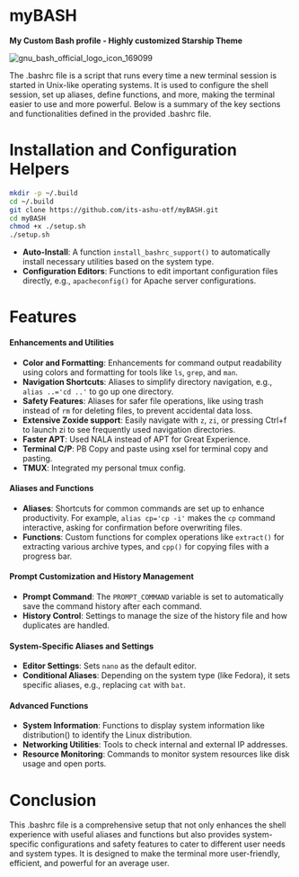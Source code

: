 # myBASH

**My Custom Bash profile - Highly customized Starship Theme**

![gnu_bash_official_logo_icon_169099](https://github.com/its-ashu-otf/myBASH/assets/85825366/d9ff2eaf-7295-4048-a53d-bedfd2a8d3a2)

The .bashrc file is a script that runs every time a new terminal session is started in Unix-like operating systems. It is used to configure the shell session, set up aliases, define functions, and more, making the terminal easier to use and more powerful. Below is a summary of the key sections and functionalities defined in the provided .bashrc file.

# Installation and Configuration Helpers

```bash
mkdir -p ~/.build
cd ~/.build
git clone https://github.com/its-ashu-otf/myBASH.git
cd myBASH
chmod +x ./setup.sh
./setup.sh
```

- **Auto-Install**: A function `install_bashrc_support()` to automatically install necessary utilities based on the system type.
- **Configuration Editors**: Functions to edit important configuration files directly, e.g., `apacheconfig()` for Apache server configurations.

# Features

#### Enhancements and Utilities

- **Color and Formatting**: Enhancements for command output readability using colors and formatting for tools like `ls`, `grep`, and `man`.
- **Navigation Shortcuts**: Aliases to simplify directory navigation, e.g., `alias ..='cd ..'` to go up one directory.
- **Safety Features**: Aliases for safer file operations, like using trash instead of `rm` for deleting files, to prevent accidental data loss.
- **Extensive Zoxide support**: Easily navigate with `z`, `zi`, or pressing Ctrl+f to launch zi to see frequently used navigation directories.
- **Faster APT**: Used NALA instead of APT for Great Experience.
- **Terminal C/P**: PB Copy and paste using xsel for terminal copy and pasting.
- **TMUX**: Integrated my personal tmux config.

#### Aliases and Functions

- **Aliases**: Shortcuts for common commands are set up to enhance productivity. For example, `alias cp='cp -i'` makes the `cp` command interactive, asking for confirmation before overwriting files.
- **Functions**: Custom functions for complex operations like `extract()` for extracting various archive types, and `cpp()` for copying files with a progress bar.

#### Prompt Customization and History Management

- **Prompt Command**: The `PROMPT_COMMAND` variable is set to automatically save the command history after each command.
- **History Control**: Settings to manage the size of the history file and how duplicates are handled.

#### System-Specific Aliases and Settings

- **Editor Settings**: Sets `nano` as the default editor.
- **Conditional Aliases**: Depending on the system type (like Fedora), it sets specific aliases, e.g., replacing `cat` with `bat`.

#### Advanced Functions

- **System Information**: Functions to display system information like distribution() to identify the Linux distribution.
- **Networking Utilities**: Tools to check internal and external IP addresses.
- **Resource Monitoring**: Commands to monitor system resources like disk usage and open ports.
  
# Conclusion

This .bashrc file is a comprehensive setup that not only enhances the shell experience with useful aliases and functions but also provides system-specific configurations and safety features to cater to different user needs and system types. It is designed to make the terminal more user-friendly, efficient, and powerful for an average user.
